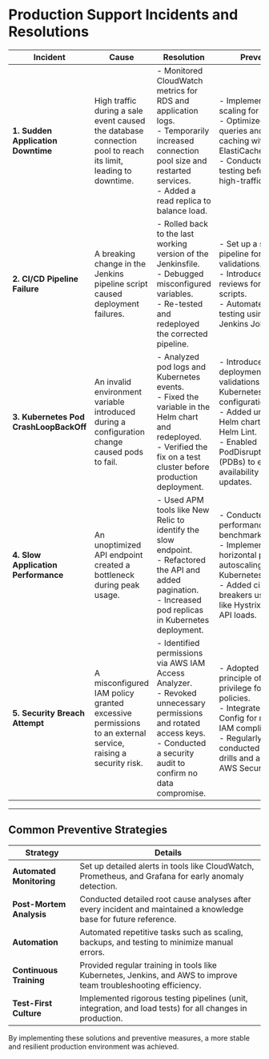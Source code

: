 # Production Support Incidents and Resolutions

| **Incident**                               | **Cause**                                                                                                                                              | **Resolution**                                                                                                                                                                                                                                                                   | **Prevention**                                                                                                                                                                                                                                                       |
|--------------------------------------------|--------------------------------------------------------------------------------------------------------------------------------------------------------|----------------------------------------------------------------------------------------------------------------------------------------------------------------------------------------------------------------------------------------------------------------------------------|----------------------------------------------------------------------------------------------------------------------------------------------------------------------------------------------------------------------------------------------------------------------|
| **1. Sudden Application Downtime**         | High traffic during a sale event caused the database connection pool to reach its limit, leading to downtime.                                          | - Monitored CloudWatch metrics for RDS and application logs.<br>- Temporarily increased connection pool size and restarted services.<br>- Added a read replica to balance load.                                                                                                  | - Implemented auto-scaling for RDS.<br>- Optimized database queries and added caching with Amazon ElastiCache.<br>- Conducted load testing before future high-traffic events.                                                                                         |
| **2. CI/CD Pipeline Failure**              | A breaking change in the Jenkins pipeline script caused deployment failures.                                                                           | - Rolled back to the last working version of the Jenkinsfile.<br>- Debugged misconfigured variables.<br>- Re-tested and redeployed the corrected pipeline.                                                                                                                       | - Set up a staging pipeline for validations.<br>- Introduced code reviews for pipeline scripts.<br>- Automated pipeline testing using tools like Jenkins Job Builder.                                                                                                  |
| **3. Kubernetes Pod CrashLoopBackOff**     | An invalid environment variable introduced during a configuration change caused pods to fail.                                                          | - Analyzed pod logs and Kubernetes events.<br>- Fixed the variable in the Helm chart and redeployed.<br>- Verified the fix on a test cluster before production deployment.                                                                                                      | - Introduced pre-deployment validations for Kubernetes configurations.<br>- Added unit tests for Helm charts and used Helm Lint.<br>- Enabled PodDisruptionBudgets (PDBs) to ensure availability during updates.                                                      |
| **4. Slow Application Performance**        | An unoptimized API endpoint created a bottleneck during peak usage.                                                                                    | - Used APM tools like New Relic to identify the slow endpoint.<br>- Refactored the API and added pagination.<br>- Increased pod replicas in Kubernetes deployment.                                                                                                              | - Conducted regular performance benchmarking.<br>- Implemented horizontal pod autoscaling in Kubernetes.<br>- Added circuit breakers using tools like Hystrix to manage API loads.                                                                                   |
| **5. Security Breach Attempt**             | A misconfigured IAM policy granted excessive permissions to an external service, raising a security risk.                                              | - Identified permissions via AWS IAM Access Analyzer.<br>- Revoked unnecessary permissions and rotated access keys.<br>- Conducted a security audit to confirm no data compromise.                                                                                              | - Adopted the principle of least privilege for IAM policies.<br>- Integrated AWS Config for monitoring IAM compliance.<br>- Regularly conducted security drills and audits with AWS Security Hub.                                                                     |

---

## Common Preventive Strategies

| **Strategy**              | **Details**                                                                                                                                                    |
|---------------------------|----------------------------------------------------------------------------------------------------------------------------------------------------------------|
| **Automated Monitoring**  | Set up detailed alerts in tools like CloudWatch, Prometheus, and Grafana for early anomaly detection.                                                          |
| **Post-Mortem Analysis**  | Conducted detailed root cause analyses after every incident and maintained a knowledge base for future reference.                                              |
| **Automation**            | Automated repetitive tasks such as scaling, backups, and testing to minimize manual errors.                                                                   |
| **Continuous Training**   | Provided regular training in tools like Kubernetes, Jenkins, and AWS to improve team troubleshooting efficiency.                                               |
| **Test-First Culture**    | Implemented rigorous testing pipelines (unit, integration, and load tests) for all changes in production.                                                       |

By implementing these solutions and preventive measures, a more stable and resilient production environment was achieved.
